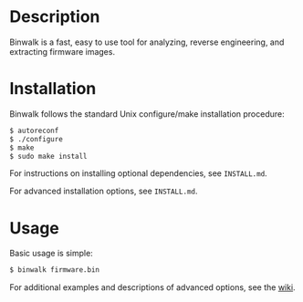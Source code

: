 Description
===========

Binwalk is a fast, easy to use tool for analyzing, reverse engineering, and extracting firmware images.

Installation
============

Binwalk follows the standard Unix configure/make installation procedure:

```bash
$ autoreconf
$ ./configure
$ make
$ sudo make install
```

For instructions on installing optional dependencies, see `INSTALL.md`.

For advanced installation options, see `INSTALL.md`.

Usage
=====

Basic usage is simple:

```bash
$ binwalk firmware.bin
```

For additional examples and descriptions of advanced options, see the [wiki](https://github.com/devttys0/binwalk/wiki).
